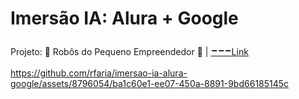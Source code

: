 <head>
<title>Font Awesome Icons</title>
<meta name="viewport" content="width=device-width, initial-scale=1">
<link rel="stylesheet" href="https://cdnjs.cloudflare.com/ajax/libs/font-awesome/4.7.0/css/font-awesome.min.css">
</head>

# Imersão IA: Alura + Google
Projeto: 🤖 Robôs do Pequeno Empreendedor 💼 | <a href="https://www.linkedin.com/in/rodrigocfaria/"><i class="fa fa-linkedin-square" style="font-size:24px">---</i></i>Link</a>

https://github.com/rfaria/imersao-ia-alura-google/assets/8796054/ba1c60e1-ee07-450a-8891-9bd66185145c
